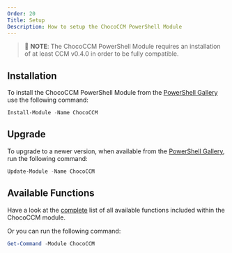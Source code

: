 ```yaml
---
Order: 20
Title: Setup
Description: How to setup the ChocoCCM PowerShell Module
---
```


> :memo: **NOTE**: The ChocoCCM PowerShell Module requires an installation of at least CCM v0.4.0 in order to be fully compatible.

## Installation

To install the ChocoCCM PowerShell Module from the [PowerShell Gallery](https://www.powershellgallery.com/packages/ChocoCCM) use the following command:

```powershell
Install-Module -Name ChocoCCM
```

## Upgrade

To upgrade to a newer version, when available from the [PowerShell Gallery](https://www.powershellgallery.com/packages/ChocoCCM), run the following command:

```powershell
Update-Module -Name ChocoCCM
```

## Available Functions

Have a look at the [complete](xref:chococcm-functions) list of all available functions included within the ChocoCCM module.

Or you can run the following command:

```powershell
Get-Command -Module ChocoCCM
```